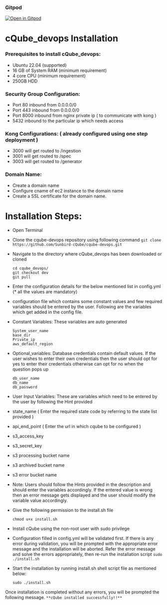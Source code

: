 ### Gitpod 

[![Open in Gitpod](https://gitpod.io/button/open-in-gitpod.svg)](https://gitpod.io/#https://github.com/vanitha2323/cqube-devops/tree/gitpod-branch)

# cQube_devops Installation
###  Prerequisites to install cQube_devops:

- Ubuntu 22.04 (supported) 
- 16 GB of System RAM (minimum requirement)
- 4 core CPU (minimum requirement)
- 250GB HDD

### Security Group Configuration:
- Port 80 inbound from 0.0.0.0/0
- Port 443 inbound from 0.0.0.0/0
- Port 8000 inbound from nginx private ip ( to communicate with kong )
- 5432 inbound to the particular ip which needs access

### Kong Configurations: ( already configured using one step deployment )
- 3000 will get routed to /ingestion
- 3001 will get routed to /spec
- 3003 will get routed to /generator

### Domain Name:
- Create a domain name
- Configure cname of ec2 instance to the domain name
- Create a SSL certificate for the domain name.

# Installation Steps:
- Open Terminal
- Clone the cqube-devops repository using following command
   ```git clone https://github.com/Sunbird-cQube/cqube-devops.git```

- Navigate to the directory where cQube_devops has been downloaded or cloned 
  ```
  cd cqube_devops/
  git checkout dev
  git pull
  ```

- Enter the configuration details for the below mentioned list in config.yml (* all the values are mandatory)

- configuration file which contains some constant values and few required variables should be entered by the user. Following are the variables which get added in the config file.
 
- Constant Variables: These variables are auto generated
  ```
  System_user_name
  base_dir
  Private_ip
  aws_default_region
  ```
- Optional_variables: Database credentials contain default values. If the user wishes to enter their own credentials then the user should opt for yes to enter their credentials otherwise can opt for no when the question pops up

  ```
  db_user_name
  db_name
  db_password
  ```
  
- User Input Variables: These are variables which need to be entered by the user by following the Hint provided

- state_name ( Enter the required state code by referring to the state list provided )
- api_end_point ( Enter the url in which cqube to be configured )
- s3_access_key
- s3_secret_key
- s3 processing bucket name
- s3 archived bucket name
- s3 error bucket name

- Note: Users should follow the Hints provided in the description and should enter the variables accordingly. If the entered value is wrong then an error message gets displayed and the user should modify the variable value accordingly.


- Give the following permission to the install.sh file

  ```
  chmod u+x install.sh
  ```

- Install cQube using the non-root user with sudo privilege

- Configuration filled in config.yml will be validated first. If there is any error during validation, you will be prompted with the appropriate error message and the installation will be aborted. Refer the error message and solve the errors appropriately, then re-run the installation script ```sudo ./install.sh```

- Start the installation by running install.sh shell script file as mentioned below:

  ```
  sudo ./install.sh
  ```

Once installation is completed without any errors, you will be prompted the following message. 
```**cQube installed successfully!!**```
